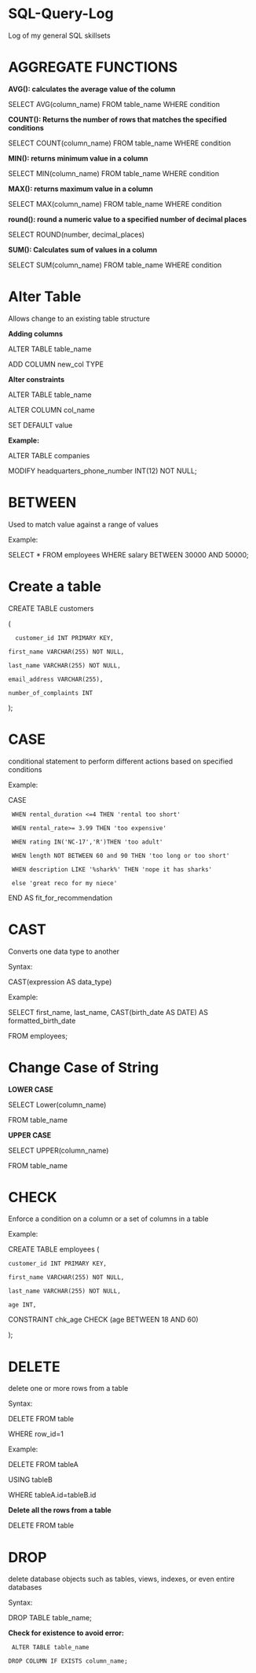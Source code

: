 # SQL-Query-Log
Log of my general SQL skillsets

# AGGREGATE FUNCTIONS
**AVG(): calculates the average value of the column**

SELECT AVG(column_name) FROM table_name WHERE condition 

**COUNT(): Returns the number of rows that matches the specified conditions**

SELECT COUNT(column_name) FROM table_name WHERE condition

**MIN():  returns minimum value in a column**

SELECT MIN(column_name) FROM table_name WHERE condition

**MAX():  returns maximum value in a column**

SELECT MAX(column_name) FROM table_name WHERE condition

**round(): round a numeric value to a specified number of decimal places**

SELECT ROUND(number, decimal_places)

**SUM(): Calculates sum of values in a column**

SELECT SUM(column_name) FROM table_name WHERE condition

# Alter Table
Allows change to an existing table structure

**Adding columns**

ALTER TABLE table_name

ADD COLUMN new_col TYPE


**Alter constraints**

ALTER TABLE table_name

ALTER COLUMN col_name

SET DEFAULT value

**Example:**

ALTER TABLE companies

MODIFY headquarters_phone_number INT(12) NOT NULL;


# BETWEEN
Used to match value against a range of values

Example:

SELECT * FROM employees WHERE salary BETWEEN 30000 AND 50000;

# Create a table
CREATE TABLE customers

(

	  customer_id INT PRIMARY KEY,
		 
    first_name VARCHAR(255) NOT NULL,
		
    last_name VARCHAR(255) NOT NULL,
		
    email_address VARCHAR(255),
		
    number_of_complaints INT
		
 );    

# CASE
conditional statement to perform different actions based on specified conditions

Example:

 CASE
 
     WHEN rental_duration <=4 THEN 'rental too short'
		 
     WHEN rental_rate>= 3.99 THEN 'too expensive'
		 
     WHEN rating IN('NC-17','R')THEN 'too adult'
		 
     WHEN length NOT BETWEEN 60 and 90 THEN 'too long or too short'
		 
     WHEN description LIKE '%shark%' THEN 'nope it has sharks'
		 
     else 'great reco for my niece'
		 
END AS fit_for_recommendation


# CAST
Converts one data type to another


Syntax:

CAST(expression AS data_type)



Example:

SELECT first_name, last_name, CAST(birth_date AS DATE) AS formatted_birth_date

FROM employees;



# Change Case of String

**LOWER CASE**

SELECT Lower(column_name) 

FROM table_name


**UPPER CASE**

SELECT UPPER(column_name) 

FROM table_name

# CHECK
Enforce a condition on a column or a set of columns in a table

Example:

CREATE  TABLE employees (

    customer_id INT PRIMARY KEY,
    
    first_name VARCHAR(255) NOT NULL,
    
    last_name VARCHAR(255) NOT NULL,
    
    age INT,
    
CONSTRAINT chk_age CHECK (age BETWEEN 18 AND 60)

);


# DELETE
delete one or more rows from a table

Syntax: 

DELETE FROM table

WHERE row_id=1



Example:

DELETE FROM tableA

USING tableB

WHERE tableA.id=tableB.id



**Delete all the rows from a table**

DELETE FROM table


# DROP
delete database objects such as tables, views, indexes, or even entire databases

Syntax:

DROP TABLE table_name;

**Check for existence to avoid error:**

     ALTER TABLE table_name
     
    DROP COLUMN IF EXISTS column_name;



